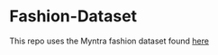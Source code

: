 # Fashion-Dataset
This repo uses the Myntra fashion dataset found [here](https://www.kaggle.com/datasets/paramaggarwal/fashion-product-images-small)
